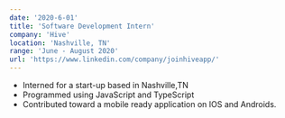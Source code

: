 ```yaml
---
date: '2020-6-01'
title: 'Software Development Intern'
company: 'Hive'
location: 'Nashville, TN'
range: 'June - August 2020'
url: 'https://www.linkedin.com/company/joinhiveapp/'
---
```


- Interned for a start-up based in Nashville,TN
- Programmed using JavaScript and TypeScript
- Contributed toward a mobile ready application on IOS and Androids.
